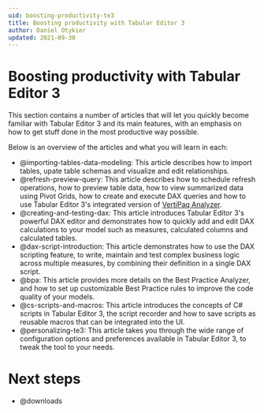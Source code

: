 ```yaml
---
uid: boosting-productivity-te3
title: Boosting productivity with Tabular Editor 3
author: Daniel Otykier
updated: 2021-09-30
---
```


# Boosting productivity with Tabular Editor 3

This section contains a number of articles that will let you quickly become familiar with Tabular Editor 3 and its main features, with an emphasis on how to get stuff done in the most productive way possible.

Below is an overview of the articles and what you will learn in each:

- @importing-tables-data-modeling: This article describes how to import tables, upate table schemas and visualize and edit relationships.
- @refresh-preview-query: This article describes how to schedule refresh operations, how to preview table data, how to view summarized data using Pivot Grids, how to create and execute DAX queries and how to use Tabular Editor 3's integrated version of [VertiPaq Analyzer](https://www.sqlbi.com/tools/vertipaq-analyzer/).
- @creating-and-testing-dax: This article introduces Tabular Editor 3's powerful DAX editor and demonstrates how to quickly add and edit DAX calculations to your model such as measures, calculated columns and calculated tables.
- @dax-script-introduction: This article demonstrates how to use the DAX scripting feature, to write, maintain and test complex business logic across multiple measures, by combining their definition in a single DAX script.
- @bpa: This article provides more details on the Best Practice Analyzer, and how to set up customizable Best Practice rules to improve the code quality of your models.
- @cs-scripts-and-macros: This article introduces the concepts of C# scripts in Tabular Editor 3, the script recorder and how to save scripts as reusable macros that can be integrated into the UI.
- @personalizing-te3: This article takes you through the wide range of configuration options and preferences available in Tabular Editor 3, to tweak the tool to your needs.

# Next steps

- @downloads